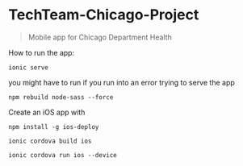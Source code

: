 # TechTeam-Chicago-Project
> Mobile app for Chicago Department Health

How to run the app:

`ionic serve`

you might have to run if you run into an error trying to serve the app 

`npm rebuild node-sass --force`

Create an iOS app with

`npm install -g ios-deploy`

`ionic cordova build ios`

`ionic cordova run ios --device`
